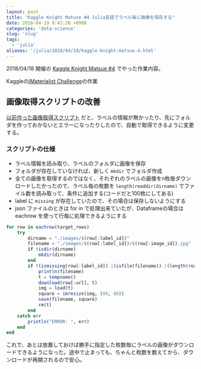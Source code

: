 ```yaml
---
layout: post
title: "Kaggle Knight Matuse #4 Julia言語でラベル毎に画像を保存する"
date: 2018-04-19 9:41:28 +0900
categories: 'data-science'
slug: 'slug'
tags:
  - 'julia'
aliases: '/julia/2018/04/19/kaggle-knight-matsue-4.html'
---
```


2018/04/18 開催の [Kaggle Knight Matsue #4](https://www.facebook.com/events/247495035794663/) でやった作業内容。

Kaggleの[iMaterialist Challenge](https://www.kaggle.com/c/imaterialist-challenge-furniture-2018)の作業

## 画像取得スクリプトの改善

[以前作った画像取得スクリプト](/julia/2018/03/30/julia-download-images.html) だと、ラベルの情報が無かったり、先にフォルダを作っておかないとエラーになったりしたので、自動で取得できるように変更する。

### スクリプトの仕様
- ラベル情報を読み取り、ラベルのフォルダに画像を保存
- フォルダが存在していなければ、新しく `mkdir` でフォルダ作成
- 全ての画像を取得するのではなく、それぞれのラベルの画像をn枚毎ダウンロードしたかったので、ラベル毎の枚数を `length(readdir(dirname)` でファイル数を読み取って、条件に追加する(コードだと100枚にしてある)
- label に `missing` が存在していたので、その場合は保存しないようにする
- json ファイルのときは for in で処理出来ていたが、Dataframeの場合は eachrow を使って行毎に処理できるようにする

```julia
for row in eachrow(target_rows)
    try
        dirname = "./images/$(row[:label_id])"
        filename = "./images/$(row[:label_id])/$(row[:image_id]).jpg"
        if !isdir(dirname)
            mkdir(dirname)
        end
        if !(ismissing(row[:label_id]).|(isfile(filename)).|(length(readdir(dirname)) > 100))
            println(filename)
            t = tempname()
            download(row[:url], t)
            img = load(t)
            square = imresize(img, (80, 80))
            save(filename, square)
            rm(t)
        end
    catch err
        println("ERROR: ", err)
    end
end
```

これで、あとは放置しておけば勝手に指定した枚数毎にラベルの画像がダウンロードできるようになった。途中で止まっても、ちゃんと枚数を数えてから、ダウンロードが再開されるので安心。
